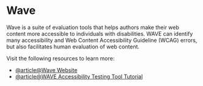 # Wave

Wave is a suite of evaluation tools that helps authors make their web content more accessible to individuals with disabilities. WAVE can identify many accessibility and Web Content Accessibility Guideline (WCAG) errors, but also facilitates human evaluation of web content.

Visit the following resources to learn more:

- [@article@Wave Website](https://wave.webaim.org/)
- [@article@WAVE Accessibility Testing Tool Tutorial](https://www.softwaretestinghelp.com/web-accessibility-testing-tools/)

